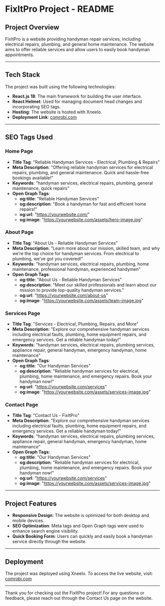 # FixItPro Project - README

## Project Overview
FixItPro is a website providing handyman repair services, including electrical repairs, plumbing, and general home maintenance. The website aims to offer reliable services and allow users to easily book handyman appointments.

---

## Tech Stack
The project was built using the following technologies:
- **React.js 18**: The main framework for building the user interface.
- **React Helmet**: Used for managing document head changes and incorporating SEO tags.
- **Hosting**: The website is hosted with Xneelo.
- **Deployment Link**: [comrobi.com](https://comrobi.com)

---

## SEO Tags Used

### Home Page
- **Title Tag**: "Reliable Handyman Services - Electrical, Plumbing & Repairs"
- **Meta Description**: "Offering reliable handyman services for electrical repairs, plumbing, and general maintenance. Quick and hassle-free bookings available!"
- **Keywords**: "handyman services, electrical repairs, plumbing, general maintenance, quick repairs"
- **Open Graph Tags**:
  - **og:title**: "Reliable Handyman Services"
  - **og:description**: "Book a handyman for fast and efficient home repairs!"
  - **og:url**: "https://yourwebsite.com/"
  - **og:image**: "https://yourwebsite.com/assets/hero-image.jpg"

### About Page
- **Title Tag**: "About Us - Reliable Handyman Services"
- **Meta Description**: "Learn more about our mission, skilled team, and why we’re the top choice for handyman services. From electrical to plumbing, we’ve got you covered!"
- **Keywords**: "handyman services, electrical repairs, plumbing, home maintenance, professional handyman, experienced handymen"
- **Open Graph Tags**:
  - **og:title**: "About Us - Reliable Handyman Services"
  - **og:description**: "Meet our skilled professionals and learn about our mission to provide top-quality handyman services."
  - **og:url**: "https://yourwebsite.com/about-us"
  - **og:image**: "https://yourwebsite.com/assets/team-image.jpg"

### Services Page
- **Title Tag**: "Services - Electrical, Plumbing, Repairs, and More"
- **Meta Description**: "Explore our comprehensive handyman services including electrical faults, plumbing, home equipment repairs, and emergency services. Get a reliable handyman today!"
- **Keywords**: "handyman services, electrical repairs, plumbing services, appliance repair, general handyman, emergency handyman, home maintenance"
- **Open Graph Tags**:
  - **og:title**: "Our Handyman Services"
  - **og:description**: "Reliable handyman services for electrical, plumbing, home maintenance, and emergency repairs. Book your handyman now!"
  - **og:url**: "https://yourwebsite.com/services"
  - **og:image**: "https://yourwebsite.com/assets/services-image.jpg"

### Contact Page
- **Title Tag**: "Contact Us - FixItPro"
- **Meta Description**: "Explore our comprehensive handyman services including electrical faults, plumbing, home equipment repairs, and emergency services. Get a reliable handyman today!"
- **Keywords**: "handyman services, electrical repairs, plumbing services, appliance repair, general handyman, emergency handyman, home maintenance"
- **Open Graph Tags**:
  - **og:title**: "Our Handyman Services"
  - **og:description**: "Reliable handyman services for electrical, plumbing, home maintenance, and emergency repairs. Book your handyman now!"
  - **og:url**: "https://yourwebsite.com/services"
  - **og:image**: "https://yourwebsite.com/assets/services-image.jpg"

---

## Project Features
- **Responsive Design**: The website is optimized for both desktop and mobile devices.
- **SEO Optimization**: Meta tags and Open Graph tags were used to enhance search engine visibility.
- **Quick Booking Form**: Users can quickly and easily book a handyman service directly through the website.

---

## Deployment
The project was deployed using Xneelo. To access the live website, visit: [comrobi.com](https://comrobi.com)

---

Thank you for checking out the FixItPro project! For any questions or feedback, please reach out through the Contact Us page on the website.
